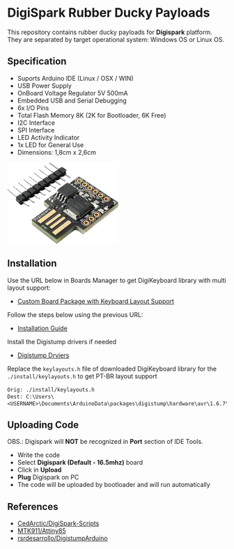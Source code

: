 # DigiSpark Rubber Ducky Payloads

This repository contains rubber ducky payloads for **Digispark** platform.  
They are separated by target operational system: Windows OS or Linux OS.

## Specification

* Suports Arduino IDE (Linux / OSX / WIN)
* USB Power Supply
* OnBoard Voltage Regulator 5V 500mA
* Embedded USB and Serial Debugging
* 6x I/O Pins
* Total Flash Memory 8K (2K for Bootloader, 6K Free)
* I2C Interface
* SPI Interface
* LED Activity Indicator
* 1x LED for General Use
* Dimensions: 1,8cm x 2,6cm

![Alt text](digispark.png?raw=true "Digispark")

## Installation

Use the URL below in Boards Manager to get DigiKeyboard library with multi layout support:
* [Custom Board Package with Keyboard Layout Support](https://raw.githubusercontent.com/rsrdesarrollo/DigistumpArduino/master/package_digistump_index.json)

Follow the steps below using the previous URL:
* [Installation Guide](https://gbalestrin.com.br/?p=64)

Install the Digistump drivers if needed
* [Digistump Drviers](https://github.com/digistump/DigistumpArduino/releases/download/1.6.7/Digistump.Drivers.zip)

Replace the `keylayouts.h` file of downloaded DigiKeyboard library for the `./install/keylayouts.h` to get PT-BR layout support
```
Orig: ./install/keylayouts.h
Dest: C:\Users\<USERNAME>\Documents\ArduinoData\packages\digistump\hardware\avr\1.6.7\libraries\DigisparkKeyboard
```

## Uploading Code

OBS.: Digispark will **NOT** be recognized in **Port** section of IDE Tools.

* Write the code
* Select **Digispark (Default - 16.5mhz)** board
* Click in **Upload**
* **Plug** Digispark on PC
* The code will be uploaded by bootloader and will run automatically

## References

* [CedArctic/DigiSpark-Scripts](https://github.com/CedArctic/DigiSpark-Scripts)
* [MTK911/Attiny85](https://github.com/MTK911/Attiny85)
* [rsrdesarrollo/DigistumpArduino](https://github.com/rsrdesarrollo/DigistumpArduino)
